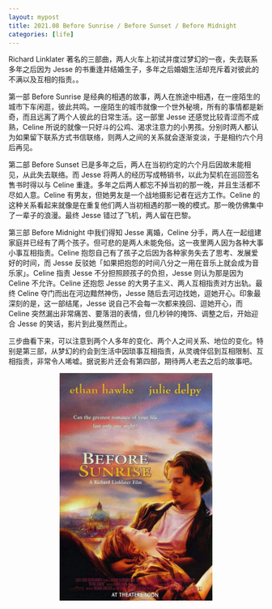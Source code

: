 ```yaml
---
layout: mypost
title: 2021.08 Before Sunrise / Before Sunset / Before Midnight
categories: [life]
---
```


Richard Linklater 著名的三部曲，两人火车上初试并度过梦幻的一夜，失去联系多年之后因为 Jesse 的书重逢并结婚生子，多年之后婚姻生活却充斥着对彼此的不满以及互相的指责。。

第一部 Before Sunrise 是经典的相遇的故事，两人在旅途中相遇，在一座陌生的城市下车闲逛，彼此共鸣。一座陌生的城市就像一个世外秘境，所有的事情都是新奇，而且远离了两个人彼此的日常生活。这一部里 Jesse 还感觉比较青涩而不成熟，Celine 所说的就像一只好斗的公鸡、渴求注意力的小男孩。分别时两人都认为如果留下联系方式书信联络，则两人之间的关系就会逐渐变淡，于是相约六个月后再见。

第二部 Before Sunset 已是多年之后，两人在当初约定的六个月后因故未能相见，从此失去联络。而 Jesse 将两人的经历写成畅销书，以此为契机在巡回签名售书时得以与 Celine 重逢。多年之后两人都忘不掉当初的那一晚，并且生活都不尽如人意。Celine 有男友，但她男友是一个战地摄影记者在远方工作。Celine 的这种关系看起来就像是在重复他们两人当初相遇的那一晚的模式。那一晚仿佛集中了一辈子的浪漫。最终 Jesse 错过了飞机，两人留在巴黎。

第三部 Before Midnight 中我们得知 Jesse 离婚，Celine 分手，两人在一起组建家庭并已经有了两个孩子。但可悲的是两人未能免俗。这一夜里两人因为各种大事小事互相指责。Celine 抱怨自己有了孩子之后因为各种家务失去了思考、发展爱好的时间，而 Jesse 反驳她「如果把抱怨的时间八分之一用在音乐上就会成为音乐家」。Celine 指责 Jesse 不分担照顾孩子的负担，Jesse 则认为那是因为 Celine 不允许。Celine 还抱怨 Jesse 的大男子主义、两人互相指责对方出轨。最终 Celine 夺门而出在河边黯然神伤，Jesse 随后去河边找她，逗她开心。印象最深刻的是，这一部结尾，Jesse 说自己不会每一次都来挽回、逗她开心，而 Celine 突然漏出非常痛苦、要落泪的表情，但几秒钟的掩饰、调整之后，开始迎合 Jesse 的笑话，影片到此戛然而止。

三步曲看下来，可以注意到两个人多年的变化、两个人之间关系、地位的变化。特别是第三部，从梦幻的约会到生活中因琐事互相指责，从灵魂伴侣到互相限制、互相指责，非常令人唏嘘。据说影片还会有第四部，期待两人老去之后的故事吧。


<center>
<img src="../posts/2021-cover/before-sunrise.webp" width="60%" alt=""/>
</center>
